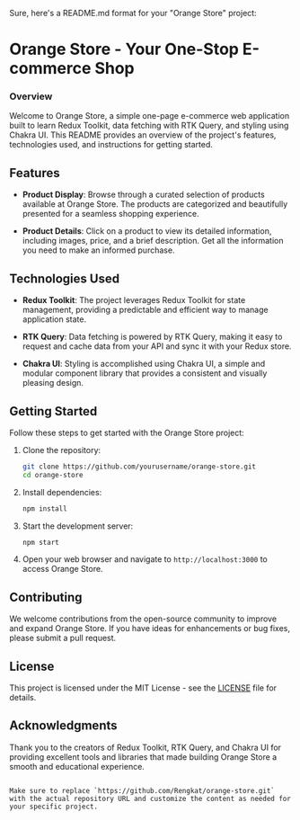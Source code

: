Sure, here's a README.md format for your "Orange Store" project:

<h1> Orange Store - Your One-Stop E-commerce Shop </h1>

### Overview

Welcome to Orange Store, a simple one-page e-commerce web application built to learn Redux Toolkit, data fetching with RTK Query, and styling using Chakra UI. This README provides an overview of the project's features, technologies used, and instructions for getting started.

## Features

- **Product Display**: Browse through a curated selection of products available at Orange Store. The products are categorized and beautifully presented for a seamless shopping experience.

- **Product Details**: Click on a product to view its detailed information, including images, price, and a brief description. Get all the information you need to make an informed purchase.

## Technologies Used

- **Redux Toolkit**: The project leverages Redux Toolkit for state management, providing a predictable and efficient way to manage application state.

- **RTK Query**: Data fetching is powered by RTK Query, making it easy to request and cache data from your API and sync it with your Redux store.

- **Chakra UI**: Styling is accomplished using Chakra UI, a simple and modular component library that provides a consistent and visually pleasing design.

## Getting Started

Follow these steps to get started with the Orange Store project:

1. Clone the repository:
   ```bash
   git clone https://github.com/yourusername/orange-store.git
   cd orange-store
   ```


2. Install dependencies:

   ```bash
   npm install
   ```

3. Start the development server:

   ```bash
   npm start
   ```

4. Open your web browser and navigate to `http://localhost:3000` to access Orange Store.

## Contributing

We welcome contributions from the open-source community to improve and expand Orange Store. If you have ideas for enhancements or bug fixes, please submit a pull request.

## License

This project is licensed under the MIT License - see the [LICENSE](LICENSE) file for details.

## Acknowledgments

Thank you to the creators of Redux Toolkit, RTK Query, and Chakra UI for providing excellent tools and libraries that made building Orange Store a smooth and educational experience.

```

Make sure to replace `https://github.com/Rengkat/orange-store.git` with the actual repository URL and customize the content as needed for your specific project.
```
